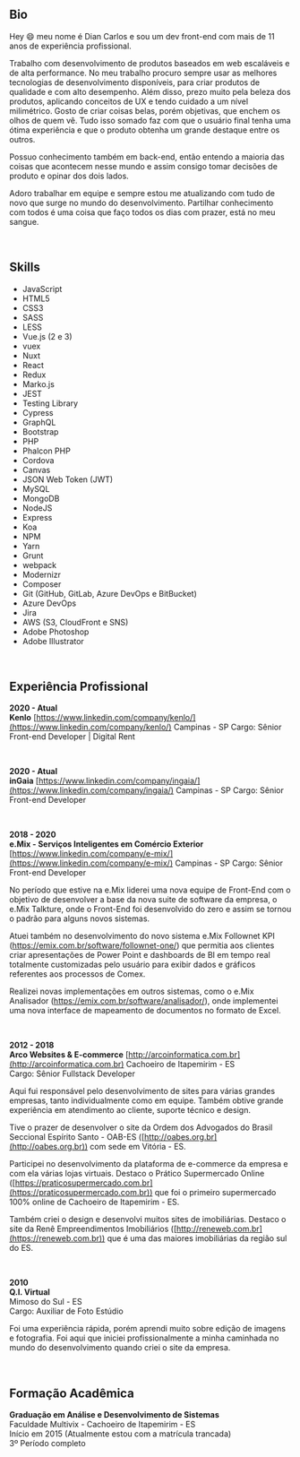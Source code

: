 ## Bio

Hey 😄  meu nome é Dian Carlos e sou um dev front-end com mais de 11 anos de experiência profissional.

Trabalho com desenvolvimento de produtos baseados em web escaláveis e de alta performance. No meu trabalho procuro sempre usar as melhores tecnologias de desenvolvimento disponíveis, para criar produtos de qualidade e com alto desempenho. Além disso, prezo muito pela beleza dos produtos, aplicando conceitos de UX e tendo cuidado a um nível milimétrico. Gosto de criar coisas belas, porém objetivas, que enchem os olhos de quem vê. Tudo isso somado faz com que o usuário final tenha uma ótima experiência e que o produto obtenha um grande destaque entre os outros.

Possuo conhecimento também em back-end, então entendo a maioria das coisas que acontecem nesse mundo e assim consigo tomar decisões de produto e opinar dos dois lados.

Adoro trabalhar em equipe e sempre estou me atualizando com tudo de novo que surge no mundo do desenvolvimento. Partilhar conhecimento com todos é uma coisa que faço todos os dias com prazer, está no meu sangue.

<br>

## Skills

* JavaScript
* HTML5
* CSS3
* SASS
* LESS
* Vue.js (2 e 3)
* vuex
* Nuxt
* React
* Redux
* Marko.js
* JEST
* Testing Library
* Cypress
* GraphQL
* Bootstrap
* PHP
* Phalcon PHP
* Cordova
* Canvas
* JSON Web Token (JWT)
* MySQL
* MongoDB
* NodeJS
* Express
* Koa
* NPM
* Yarn
* Grunt
* webpack
* Modernizr
* Composer
* Git (GitHub, GitLab, Azure DevOps e BitBucket)
* Azure DevOps
* Jira
* AWS (S3, CloudFront e SNS)
* Adobe Photoshop
* Adobe Illustrator

<br>

## Experiência Profissional

**2020 - Atual**  
**Kenlo**
[https://www.linkedin.com/company/kenlo/](https://www.linkedin.com/company/kenlo/)
Campinas - SP
Cargo: Sênior Front-end Developer | Digital Rent

<br>

**2020 - Atual**  
**inGaia**
[https://www.linkedin.com/company/ingaia/](https://www.linkedin.com/company/ingaia/)
Campinas - SP
Cargo: Sênior Front-end Developer

<br>

**2018 - 2020**  
**e.Mix - Serviços Inteligentes em Comércio Exterior**
[https://www.linkedin.com/company/e-mix/](https://www.linkedin.com/company/e-mix/)
Campinas - SP
Cargo: Sênior Front-end Developer

No período que estive na e.Mix liderei uma nova equipe de Front-End com o objetivo de desenvolver a base da nova suite de software da empresa, o e.Mix Talkture, onde o Front-End foi desenvolvido do zero e assim se tornou o padrão para alguns novos sistemas.

Atuei também no desenvolvimento do novo sistema e.Mix Follownet KPI (https://emix.com.br/software/follownet-one/) que permitia aos clientes criar apresentações de Power Point e dashboards de BI em tempo real totalmente customizadas pelo usuário para exibir dados e gráficos referentes aos processos de Comex.

Realizei novas implementações em outros sistemas, como o e.Mix Analisador (https://emix.com.br/software/analisador/), onde implementei uma nova interface de mapeamento de documentos no formato de Excel.

<br>

**2012 - 2018**  
**Arco Websites & E-commerce**
[http://arcoinformatica.com.br](http://arcoinformatica.com.br)
Cachoeiro de Itapemirim - ES  
Cargo: Sênior Fullstack Developer

Aqui fui responsável pelo desenvolvimento de sites para várias grandes empresas, tanto individualmente como em equipe. Também obtive grande experiência em atendimento ao cliente, suporte técnico e design.

Tive o prazer de desenvolver o site da Ordem dos Advogados do Brasil Seccional Espírito Santo - OAB-ES ([http://oabes.org.br](http://oabes.org.br)) com sede em Vitória - ES.

Participei no desenvolvimento da plataforma de e-commerce da empresa e com ela várias lojas virtuais. Destaco o Prático Supermercado Online ([https://praticosupermercado.com.br](https://praticosupermercado.com.br)) que foi o primeiro supermercado 100% online de Cachoeiro de Itapemirim - ES.

Também criei o design e desenvolvi muitos sites de imobiliárias. Destaco o site da Renê Empreendimentos Imobiliários ([http://reneweb.com.br](https://reneweb.com.br)) que é uma das maiores imobiliárias da região sul do ES.

<br>

**2010**  
**Q.I. Virtual**  
Mimoso do Sul - ES  
Cargo: Auxiliar de Foto Estúdio

Foi uma experiência rápida, porém aprendi muito sobre edição de imagens e fotografia. Foi aqui que iniciei profissionalmente a minha caminhada no mundo do desenvolvimento quando criei o site da empresa.

<br>

## Formação Acadêmica

**Graduação em Análise e Desenvolvimento de Sistemas**  
Faculdade Multivix - Cachoeiro de Itapemirim - ES  
Início em 2015 (Atualmente estou com a matrícula trancada)  
3º Período completo
